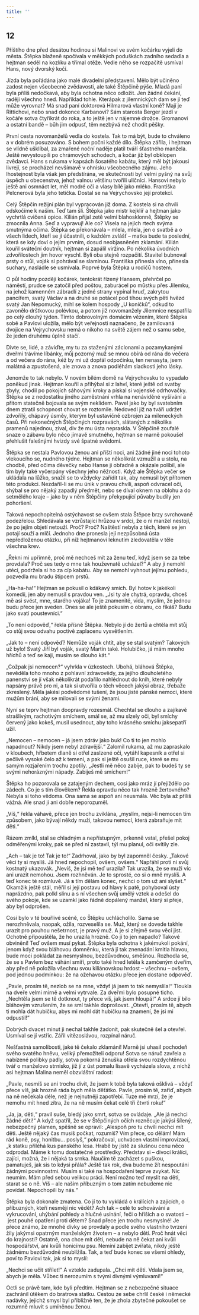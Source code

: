 ```yaml
---
title: ''
---
```


## 12

Příštího dne před desátou hodinou si Malinovi ve svém kočárku vyjeli do města. Štěpka blaženě spočívala v měkkých poduškách zadního sedadla a hejtman seděl na kozlíku a třímal otěže. Vedle něho se rozpačitě usmíval Hans, nový dvorský kočí.

Jízda byla pořádána jako malé divadelní představení. Mělo být učiněno zadost nejen všeobecné zvědavosti, ale také Štěpčině pýše. Mladá paní byla příliš nedočkavá, aby byla ochotna něco odložit. Jen žádné čekání, raději všechno hned. Například tohle. Kterápak z jilemnických dam se jí teď může vyrovnat? Má snad paní doktorová Hilmarová vlastní koně? Mají je Rittichovi, nebo snad dokonce Karbanovi? Sám starosta Berger jezdí v kočáře sotva čtyřikrát do roka, a to ještě jen v nájemné drožce. Gromanovi a ostatní bandě – bůh jim odpusť, těm nezbývá než chodit pěšky.

První cesta novomanželů vedla do kostela. Tak to má být, bude to chváleno a v dobrém posuzováno. S bohem počni každé dílo. Štěpka zářila, i hejtman se vlídně ušklíbal, za zmařené noční naděje platil tváří šťastného manžela. Ještě nevystoupili po chrámových schodech, a kočár již byl obklopen zvědavci. Hans s rukama v kapsách šosatého kabátu, který měl být jakousi livrejí, se procházel nevšímavě v ohnisku všeobecného zájmu. Jeho lhostejnost byla však jen předstírána, ve skutečnosti byl velmi pyšný na svůj úspěch u obecenstva, jehož valnou většinu tvořili uličníci. Hansovi nebylo ještě ani osmnáct let, měl modré oči a vlasy bílé jako mléko. Františka Pelcnerová byla jeho tetička. Dostal se na Vejrychovsko její protekcí.

Celý Štěpčin režijní plán byl vypracován již doma. Z kostela si na chvíli odskočíme k našim. Teď tam šli. Štěpka jako mistr kejklíř a hejtman jako vychrtlá cvičená opice. Kilián přijal zetě velmi blahosklonně, Štěpky se zmocnila Anna. Seď a vypravuj! Ale co? Visela na jejích rtech svýma smutnýma očima. Štěpka se překonávala – mlela, mlela, jen o svatbě a o všech lidech, kteří se jí účastnili, o každém zvlášť – matka bude ta poslední, která se kdy doví o jejím prvním, dosud neobjasněném zklamání. Kilián kouřil sváteční doutník, hejtman si zapálil viržino. Po několika úvodních zdvořilostech jim hovor vyschl. Byli oba stejně rozpačití. Stavitel bubnoval prsty o stůl, voják si pohrával se slaminou. Františka přinesla víno, přinesla suchary, nasládle se usmívala. Poprvé byla Štěpka u rodičů hostem.

O půl hodiny později kočárek, tentokrát řízený Hansem, přehrčel po náměstí, prudce se zatočil před poštou, zaburácel po můstku přes Jilemku, na jehož kamenném zábradlí z jedné strany vypínal hruď, zakrytou pancířem, svatý Václav a na druhé se potácel pod tíhou svých pěti hvězd svatý Jan Nepomucký, mihl se kolem hospody „U koníčků“, odkud to zavonělo drštkovou polévkou, a potom již novomanžely Jilemnice nespatřila po celý dlouhý týden. Tímto dobrovolným domácím vězením, které Štěpka sobě a Pavlovi uložila, mělo být veřejnosti naznačeno, že zamilovaná dvojice na Vejrychovsku nemá o nikoho na světě zájem než o samu sebe, že jeden druhému úplně stačí.

Divte se, lidé, a záviďte, my tu za staženými záclonami a pozamykanými dveřmi trávíme líbánky, můj pozorný muž se mnou obírá od rána do večera a od večera do rána, kéž by mi už dopřál odpočinku, ten nenasyta, jsem malátná a zpustošená, ale znova a znova podléhám sladkosti jeho lásky.

Jenomže to tak nebylo. V novém bílém domě na Vejrychovsku to vypadalo poněkud jinak. Hejtman kouřil a přihýbal si z lahví, které ještě od svatby zbyly, chodil po pokojích sáhovými kroky a pískal si vojenské odrhovačky. Štěpka se z nedostatku jiného zaměstnání vrhla na nenáviděné vyšívání a přitom statečně bojovala se svým neklidem. Pavel jako by byl svatebním dnem ztratil schopnost chovat se roztomile. Nedovedl již na tváři udržet zdvořilý, chápavý úsměv, kterým byl ustavičně ozbrojen za mileneckých časů. Při nekonečných Štěpčiných rozpravách, slátaných z několika pramenů najednou, zíval, div že mu ústa nepraskla. V Štěpčině zoufalé snaze o zábavu bylo něco jímavě smutného, hejtman se marně pokoušel přehlušit falešnými hvizdy své špatné svědomí.

Štěpka se nestala Pavlovou ženou ani příští noci, ani žádné jiné noci tohoto vlekoucího se, nudného týdne. Hejtman se několikrát vzmužil a u stolu, na chodbě, před očima děvečky nebo Hanse ji obřadně a okázale políbil, ale tím byly také vyčerpány všechny jeho něžnosti. Když ale Štěpka večer se ukládala na lůžko, snažil se to vždycky zařídit tak, aby nemusil být přítomen této produkci. Nezdařil-li se mu únik v pravou chvíli, aspoň odvracel oči, shýbal se pro nějaký zapadlý předmět, nebo se díval oknem na oblohu a do setmělého kraje – jako by v něm Štěpčiny překypující půvaby budily jen pohoršení.

Taková nepochopitelná ostýchavost se ovšem stala Štěpce brzy svrchovaně podezřelou. Shledávala se vzrůstající hrůzou v srdci, že o ni manžel nestojí, že po jejím objetí netouží. Proč? Proč? Naštěstí nebyla z těch, které se jen potají souží a mlčí. Jednoho dne pronesla její nezpůsobná ústa nepředloženou otázku, při níž hejtmanovi leknutím zledovatěla v těle všechna krev.

„Řekni mi upřímně, proč mě nechceš mít za ženu teď, když jsem se za tebe provdala? Proč ses tedy o mne tak houževnatě ucházel?“ A aby jí nemohl utéci, podržela si ho za cíp kabátu. Aby se nemohl vyhnout jejímu pohledu, pozvedla mu bradu štipcem prstů.

„Ha-ha-ha!“ Hejtman se pokusil o kdákavý smích. Byl hotov k jakékoli komedii, jen aby nemusil s pravdou ven. „Jsi ty ale chytrá, opravdu, chceš mě asi svést, mne, starého vojáka! To je znamenité, vida, myslím, že jednou budu přece jen sveden. Dnes se ale ještě pokusím o obranu, co říkáš? Budu jako svatí poustevníci.“

„To není odpověď,“ řekla přísně Štěpka. Nebylo jí do žertů a chtěla mít stůj co stůj svou odvahu poctivě zaplacenu vysvětlením.

„Jak to – není odpověď? Nemůže voják chtít, aby se stal svatým? Takových už bylo! Svatý Jiří byl voják, svatý Martin také. Holubičko, já mám mnoho hříchů a teď se kaji, musím se dlouho kát.“

„Cožpak jsi nemocen?“ vyhrkla v úzkostech. Ubohá, bláhová Štěpka, nevěděla toho mnoho z pohlavní zdravovědy, za jejího dlouholetého panenství se jí však několikrát podařilo nahlédnout do knih, které nebyly napsány právě pro ni, a tak si utvořila o těch věcech jakýsi obraz, třebaže zkreslený. Měla jakési podvědomé tušení, že jsou jisté pánské nemoci, které mužům brání, aby se milovali se svými ženami.

Nyní se teprv hejtman doopravdy rozesmál. Chechtal se dlouho a zajíkavě strašlivým, rachotivým smíchem, smál se, až mu slzely oči, byl smíchy červený jako kokeš, musil usednout, aby toho krásného smíchu jaksepatří užil.

„Nemocen – nemocen – já jsem zdráv jako buk! Co ti to jen mohlo napadnout? Nikdy jsem nebyl zdravější.“ Zalomil rukama, až mu zapraskalo v kloubech, hřbetem dlaně si otřel zaslzené oči, vytáhl kapesník a otřel si pečlivě vysoké čelo až k temeni, a pak si ještě osušil ruce, které se mu samým rozjařením trochu zpotily. „Jestli mě něco zabije, pak to budeš ty se svými nehoráznými nápady. Zabiješ mě smíchem!“

Štěpka ho pozorovala se zatajeným dechem, cosi jako mráz jí přejíždělo po zádech. Co je s tím člověkem? Řekla opravdu něco tak hrozně žertovného? Nebyla si toho vědoma. Ona sama se aspoň ani neusmála. Věc byla až příliš vážná. Ale snad jí ani dobře neporozuměl.

„Víš,“ řekla váhavě, přece jen trochu zviklána, „myslím, nejsi-li nemocen tím způsobem, jako bývají někdy muži, takovou nemocí, která zabraňuje mít děti.“

Rázem zmlkl, stal se chladným a nepřístupným, prkenně vstal, přešel pokoj odměřenými kroky, pak se před ní zastavil, týl mu planul, oči svítily zle.

„Ach – tak je to! Tak je to!“ Zadrhoval, jako by byl zapomněl česky. „Takové věci ty si myslíš. Já hned nepochopil, ovšem, ovšem.“ Napřáhl proti ní svůj kostnatý ukazovák. „Nevíš, že jsi mě teď urazila? Tak urazila, že se muži víc ani urazit nemohou. Jsem rozhněván. Je to sprosté, co si o mně myslíš. A teď konec té rozmluvě. Já **s** tím dělám konec, nechci o tom už ani slyšet.“ Okamžik ještě stál, měřil si její postavu od hlavy k patě, pohyboval ústy naprázdno, pak polkl slinu a s ní všechen svůj umělý vztek a odešel do svého pokoje, kde se uzamkl jako řádně dopálený manžel, který si přeje, aby byl odprošen.

Cosi bylo v té bouřlivé scéně, co Štěpku uchlácholilo. Sama se nerozhněvala, naopak, ožila, rozveselila se. Muž, který se dovede takhle urazit pro pouhou nešetrnost, je pravý muž. A je si zřejmě svou věcí jist. Ochotně připouštěla, že ho urazila hrozně. Co jí to jen napadlo? Takové obvinění! Teď ovšem musí pykat. Štěpka byla ochotna k jakémukoli pokání, jenom když svou bláhovou domněnku, která jí tak znenadání kmitla hlavou, bude moci pokládat za nesmyslnou, bezdůvodnou, směšnou. Rozhodla se, že se s Pavlem bez váhání smíří, proto také hned letěla k zamčeným dveřím, aby před ně položila všechnu svou kiliánovskou hrdost – všechnu – ovšem, pod jednou podmínkou: že na ožehavou otázku přece jen dostane odpověď.

„Pavle, prosím tě, nezlob se na mne, vždyť já jsem to tak nemyslila!“ Tloukla na dveře velmi mírně a velmi vytrvale. Za dveřmi bylo posupné ticho. „Nechtěla jsem se tě dotknout, ty přece víš, jak jsem hloupá!“ A srdce jí bilo bláhovým vzrušením, že se smí takhle doprošovat. „Otevři, prosím tě, abych ti mohla dát hubičku, abys mi mohl dát hubičku na znamení, že jsi mi odpustil!“

Dobrých dvacet minut ji nechal takhle žadonit, pak skutečně šel a otevřel. Usmíval se jí vstříc. Zářil vítězoslávou, rozpínal náruč.

Nešťastná samolibosti, jaké tě čekalo zklamání! Marně jsi uhasil pochodeň svého svatého hněvu, veliký přemožiteli odporu! Sotva se náruč zavřela a nabízené polibky padly, sotva pokorná ženuška otřela svou rozdychtěnou tvář o manželovo strnisko, již jí z úst pomalu lísavě vycházela slova, z nichž asi hejtman Malina neměl obzvláštní radost:

„Pavle, nesmíš se ani trochu divit, že jsem k tobě byla taková ošklivá – vždyť přece víš, jak hrozně ráda bych měla děťátko. Pavle, prosím tě, zařiď, abych na ně nečekala déle, než je nejnutněji zapotřebí. Tuze mě mrzí, že je nemohu mít hned zítra, že na ně musím čekat celé tři čtvrti roku!“

„Ja, ja, děti,“ pravil suše, bledý jako smrt, sotva se ovládaje. „Ale já nechci žádné děti!“ A když spatřil, že se v Štěpčiných očích rozněcuje jakýsi šílený, nebezpečný plamen, spěšně se opravil: „Alespoň pro tu chvíli nechci mít děti. Ještě nějaký čas musíš počkat, rozumíš? Vím přece, co dělám! Mám rád koně, psy, honitbu… poslyš,“ pokračoval, uchvácen vlastní improvizací, „k statku přiléhá kus panského lesa. Hrabě by jistě za slušnou cenu něco odprodal. Máme k tomu dostatečné prostředky. Představ si – divocí králíci, zajíci, možná, že i nějaká ta srnka. Naučím tě zacházet s puškou, pamatuješ, jak sis to kdysi přála? Ještě tak rok, dva budeme žít nespoutáni žádnými povinnostmi. Musím si také na hospodaření teprve zvykat. Nic neumím. Mám před sebou velikou práci. Není možno teď myslit na děti, starat se o ně. Víš – ale našim příbuzným o tom zatím nebudeme nic povídat. Nepochopili by nás.“

Štěpka byla dokonale zmatena. Co jí to tu vykládá o králících a zajících, o příbuzných, kteří nesmějí nic vědět? Ach tak – celé to schovávání a vykrucování, uhýbání pohledy a hlučné usínání, řeči o hříších a o svatosti – jest pouhé opatření proti dětem? Snad přece jen trochu nesmyslné! Je přece známo, že mnohé dívky se provdaly a podle svého vlastního tvrzení žily jakýmsi opatrným manželským životem – a nebylo dětí. Proč hnát věci do krajnosti? Ostatně, ona chce mít děti, nebude na ně čekat ani kvůli hospodářství, ani kvůli honicímu psu. Nemíní zabíjet zvířata, nikdy ještě žádnému bezdůvodně neublížila. Tak, a teď bude konec se všemi ohledy, poví to Pavlovi tak, jak si to myslí:

„Nechci se učit střílet!“ A vztekle zadupala. „Chci mít děti. Vdala jsem se, abych je měla. Vůbec ti nerozumím s tvými divnými výmluvami!“

Octli se právě tam, kde byli předtím. Hejtman se z nebezpečné situace zachránil útěkem do bratrova statku. Cestou ze sebe chrlil české i německé nadávky, jejichž smysl byl přibližně ten, že je zhola zbytečné pokoušet se rozumně mluvit s umíněnou ženou.

